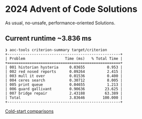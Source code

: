 # 2024 Advent of Code Solutions

As usual, no-unsafe, performance-oriented Solutions.

## Current runtime ~3.836 ms

```
❯ aoc-tools criterion-summary target/criterion
+---------------------------------------------------+
| Problem                  Time (ms)   % Total Time |
+===================================================+
| 001 historian hysteria     0.03655          0.953 |
| 002 red nosed reports      0.09264          2.415 |
| 003 mull it over           0.01536          0.400 |
| 004 ceres search           0.30712          8.005 |
| 005 print queue            0.04655          1.213 |
| 006 guard gallivant        0.90636         23.625 |
| 007 bridge repair          2.43188         63.389 |
| Total                      3.83646        100.000 |
+---------------------------------------------------+
```

[Cold-start comparisons](https://aoc.ancalagon.black/2024)
